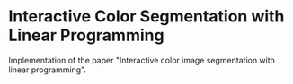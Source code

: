 # Interactive Color Segmentation with Linear Programming
Implementation of the paper "Interactive color image segmentation with linear programming".  

